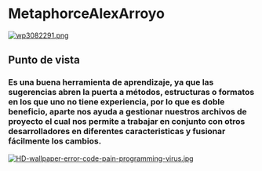 # MetaphorceAlexArroyo
[![wp3082291.png](https://i.postimg.cc/bNTSBgL1/wp3082291.png)](https://postimg.cc/56XtHwht)
## Punto de vista
### Es una buena herramienta de aprendizaje, ya que las sugerencias abren la puerta a métodos, estructuras o formatos en los que uno no tiene experiencia, por lo que es doble beneficio, aparte nos ayuda a gestionar nuestros archivos de proyecto el cual nos permite a trabajar en conjunto con otros desarrolladores en diferentes caracteristicas y fusionar fácilmente los cambios. 
[![HD-wallpaper-error-code-pain-programming-virus.jpg](https://i.postimg.cc/KvDF7sQh/HD-wallpaper-error-code-pain-programming-virus.jpg)](https://postimg.cc/1fXLsBLv)
